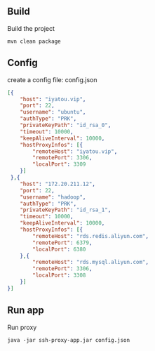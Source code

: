 ## Build 
Build the project
```commandline
mvn clean package
```
## Config
create a config file: config.json
```json
[{
 	"host": "iyatou.vip",
 	"port": 22,
 	"username": "ubuntu",
 	"authType": "PRK",
 	"privateKeyPath": "id_rsa_0",
 	"timeout": 10000,
 	"keepAliveInterval": 10000,
 	"hostProxyInfos": [{
 		"remoteHost": "iyatou.vip",
 		"remotePort": 3306,
 		"localPort": 3309
 	}]
 },{
	"host": "172.20.211.12",
	"port": 22,
	"username": "hadoop",
	"authType": "PRK",
	"privateKeyPath": "id_rsa_1",
	"timeout": 10000,
	"keepAliveInterval": 10000,
	"hostProxyInfos": [{
		"remoteHost": "rds.redis.aliyun.com",
		"remotePort": 6379,
		"localPort": 6380
	},{
		"remoteHost": "rds.mysql.aliyun.com",
		"remotePort": 3306,
		"localPort": 3308
	}]
}]
```
## Run app
Run proxy
```commandline
java -jar ssh-proxy-app.jar config.json
```

